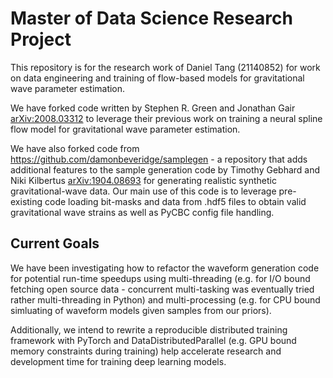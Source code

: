 # Master of Data Science Research Project

This repository is for the research work of Daniel Tang (21140852) for work on data engineering and training of flow-based models for gravitational wave parameter estimation.

We have forked code written by Stephen R. Green and Jonathan Gair [arXiv:2008.03312](https://arxiv.org/abs/2008.03312) to leverage their previous work on training a neural spline flow model for gravitational wave parameter estimation.

We have also forked code from https://github.com/damonbeveridge/samplegen - a repository that adds additional features to the sample generation code by Timothy Gebhard and Niki Kilbertus [arXiv:1904.08693](https://arxiv.org/abs/1904.08693) for generating realistic synthetic gravitational-wave data. Our main use of this code is to leverage pre-existing code loading bit-masks and data from .hdf5 files to obtain valid gravitational wave strains as well as PyCBC config file handling.
## Current Goals

We have been investigating how to refactor the waveform generation code for potential run-time speedups using multi-threading (e.g. for I/O bound fetching open source data - concurrent multi-tasking was eventually tried rather multi-threading in Python) and multi-processing (e.g. for CPU bound simluating of waveform models given samples from our priors).

Additionally, we intend to rewrite a reproducible distributed training framework with PyTorch and DataDistributedParallel (e.g. GPU bound memory constraints during training) help accelerate research and development time for training deep learning models.

